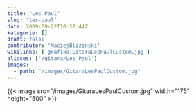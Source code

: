 ```yaml
---
title: "Les Paul"
slug: "les-paul"
date: 2009-09-22T10:27:44Z
kategorie: []
draft: false
contributor: 'MaciejBlizinski'
wikilinks: ['grafika:GitaraLesPaulCustom.jpg']
aliases: ['/gitara/Les_Paul']
images:
  - path: "/images/GitaraLesPaulCustom.jpg"
---
```

{{< image src="/images/GitaraLesPaulCustom.jpg" width="175" height="500" >}}
